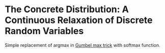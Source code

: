 # The Concrete Distribution: A Continuous Relaxation of Discrete Random Variables

Simple replacement of argmax in [Gumbel max trick](https://github.com/syyunn/Gumbel-max-trick) with softmax function.

